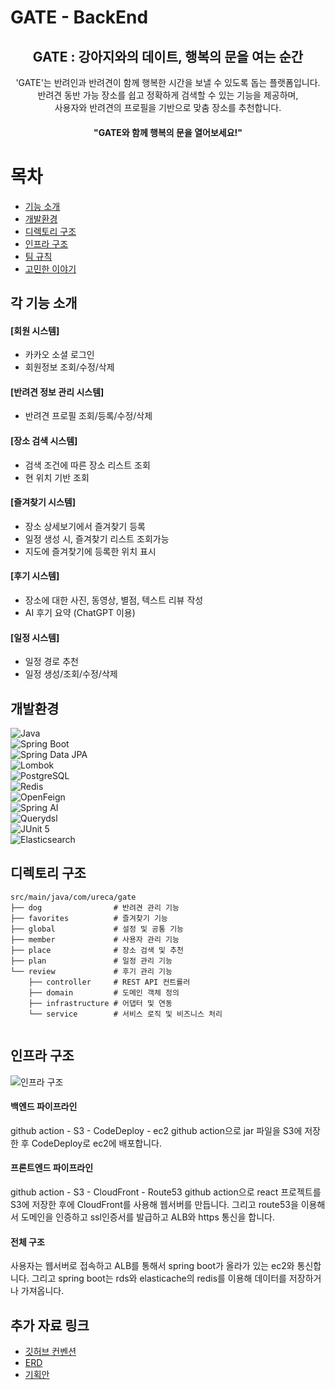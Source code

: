 # GATE - BackEnd
<div align="center">
<h2>GATE : 강아지와의 데이트, 행복의 문을 여는 순간</h2>

'GATE'는 반려인과 반려견이 함께 행복한 시간을 보낼 수 있도록 돕는 플랫폼입니다.<br>
반려견 동반 가능 장소를 쉽고 정확하게 검색할 수 있는 기능을 제공하며,<br>
사용자와 반려견의 프로필을 기반으로 맞춤 장소를 추천합니다. 

#### "GATE와 함께 행복의 문을 열어보세요!"
</div>


# 목차
- [기능 소개](#각-기능-소개)
- [개발환경](#개발환경)
- [디렉토리 구조](#디렉토리-구조)
- [인프라 구조](#인프라-구조)
- [팀 규칙](#팀-규칙)
- [고민한 이야기](#고민한-이야기)

## 각 기능 소개 
#### [회원 시스템]
- 카카오 소셜 로그인
- 회원정보 조회/수정/삭제

#### [반려견 정보 관리 시스템]
- 반려견 프로필 조회/등록/수정/삭제

#### [장소 검색 시스템]
- 검색 조건에 따른 장소 리스트 조회
- 현 위치 기반 조회

#### [즐겨찾기 시스템]
- 장소 상세보기에서 즐겨찾기 등록
- 일정 생성 시, 즐겨찾기 리스트 조회가능
- 지도에 즐겨찾기에 등록한 위치 표시

#### [후기 시스템]
- 장소에 대한 사진, 동영상, 별점, 텍스트 리뷰 작성
- AI 후기 요약 (ChatGPT 이용)

#### [일정 시스템]
- 일정 경로 추천
- 일정 생성/조회/수정/삭제

## 개발환경
![Java](https://img.shields.io/badge/Java-17-007396?style=for-the-badge&logo=OpenJDK&logoColor=white)  
![Spring Boot](https://img.shields.io/badge/Spring%20Boot-3.3.5-6DB33F?style=for-the-badge&logo=Spring&logoColor=white)  
![Spring Data JPA](https://img.shields.io/badge/Spring%20Data%20JPA-6DB33F?style=for-the-badge&logo=Spring&logoColor=white)  
![Lombok](https://img.shields.io/badge/Lombok-green?style=for-the-badge&logo=Awesomelists&logoColor=white)  
![PostgreSQL](https://img.shields.io/badge/PostgreSQL-4169E1?style=for-the-badge&logo=PostgreSQL&logoColor=white)  
![Redis](https://img.shields.io/badge/Redis-DC382D?style=for-the-badge&logo=Redis&logoColor=white)  
![OpenFeign](https://img.shields.io/badge/OpenFeign-4.1.1-blue?style=for-the-badge)  
![Spring AI](https://img.shields.io/badge/Spring%20AI-1.0.0--SNAPSHOT-orange?style=for-the-badge)  
![Querydsl](https://img.shields.io/badge/Querydsl-5.0.0-jakarta?style=for-the-badge&logo=Hibernate&logoColor=white)  
![JUnit 5](https://img.shields.io/badge/JUnit%205-25A162?style=for-the-badge&logo=JUnit5&logoColor=white)  
![Elasticsearch](https://img.shields.io/badge/Elasticsearch-005571?style=for-the-badge&logo=Elasticsearch&logoColor=white)  

## 디렉토리 구조
```
src/main/java/com/ureca/gate
├── dog                # 반려견 관리 기능
├── favorites          # 즐겨찾기 기능
├── global             # 설정 및 공통 기능
├── member             # 사용자 관리 기능
├── place              # 장소 검색 및 추천
├── plan               # 일정 관리 기능
└── review             # 후기 관리 기능
    ├── controller     # REST API 컨트롤러
    ├── domain         # 도메인 객체 정의
    ├── infrastructure # 어댑터 및 연동
    └── service        # 서비스 로직 및 비즈니스 처리
 
```

## 인프라 구조
![인프라 구조](https://github.com/user-attachments/assets/de9e851a-ddc3-4faa-af26-7a63fd33848e)

#### 백엔드 파이프라인
github action - S3 - CodeDeploy - ec2
github action으로 jar 파일을 S3에 저장한 후 CodeDeploy로 ec2에 배포합니다.

#### 프론트엔드 파이프라인
github action - S3 - CloudFront - Route53
github action으로 react 프로젝트를 S3에 저장한 후에 CloudFront를 사용해 웹서버를 만듭니다. 그리고 route53을 이용해서 도메인을 인증하고 ssl인증서를 발급하고 ALB와 https 통신을 합니다.

#### 전체 구조
사용자는 웹서버로 접속하고 ALB를 통해서 spring boot가 올라가 있는 ec2와 통신합니다. 그리고 spring boot는 rds와 elasticache의 redis를 이용해 데이터를 저장하거나 가져옵니다.

## 추가 자료 링크
- [깃허브 컨벤션](https://grand-distance-643.notion.site/Github-13fb3dd3958f80419252c23f66430deb?pvs=4)
- [ERD](https://drive.google.com/file/d/1JrQ-1bARXDlIoiiZa85IKoe68m3ZUgZf/view?usp=sharing)
- [기획안](https://drive.google.com/file/d/1bFmoEa3N8Gt4Te9tDfZ9LUrhtVv30bPR/view?usp=sharing)
